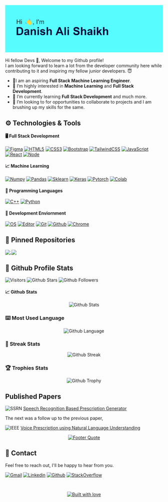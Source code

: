 <!-- HEADER -->
<picture>
  <source srcset="images\header.webp">
  <img src="images\fallback\header.png" alt="Hi, I'm Danish Ali Shaikh">
</picture>

<!-- INTRODUCTION -->
Hi fellow Devs :wave:, Welcome to my Github profile!  
I am looking forward to learn a lot from the developer community here while contributing to it and inspiring my fellow junior developers. :innocent:

<!-- CURRENT STATUS -->
- 🔭I am an aspiring **Full Stack Machine Learning Engineer**.
- 👀 I’m highly interested in **Machine Learning** and **Full Stack Development**.
- 🌱 I’m currently learning **Full Stack Development** and much more.
- 💞️ I’m looking to for opportunities to collaborate to projects and I am brushing up my skills for the same.

<!-- TECHNOLOGY STACK -->
## :gear: Technologies & Tools
#### :desktop_computer: Full Stack Development
[![Figma][figma-shield]][figma-url]
[![HTML5][html5-shield]][html5-url]
[![CSS3][css-shield]][css-url]
[![Bootstrap][bootstrap-shield]][bootstrap-url]
[![TailwindCSS][tailwindcss-shield]][tailwindcss-url]
[![JavaScript][javascript-shield]][javascript-url]
[![React][react-shield]][react-url]
[![Node][node-shield]][node-url]

#### :chart_with_upwards_trend: Machine Learning
[![Numpy][numpy-shield]][numpy-url]
[![Pandas][pandas-shield]][pandas-url]
[![Sklearn][sklearn-shield]][sklearn-url]
[![Keras][keras-shield]][keras-url]
[![Pytorch][pytorch-shield]][pytorch-url]
[![Colab][colab-shield]][colab-url]

#### :nut_and_bolt: Programming Languages
[![C++][c++-shield]][c++-url]
[![Python][python-shield]][python-url]

#### :arrows_counterclockwise: Development Enviornment
[![OS][os-shield]][os-url]
[![Editor][editor-shield]][editor-url]
[![Git][git-shield]][git-url]
[![Github][github-shield]][github-profile-url]
[![Chrome][chrome-shield]][chrome-url]

<!-- PINNED REPOSITORIES -->
## :pushpin: Pinned Repositories
<a href="https://github.com/DAShaikh10/Tic-Tac-Toe">
  <img align="center" src="https://github-readme-stats.vercel.app/api/pin/?username=DAShaikh10&repo=Tic-Tac-Toe&theme=yeblu"/>
</a>
<a href="https://github.com/DAShaikh10/Turtle-Logos">
  <img align="center" src="https://github-readme-stats.vercel.app/api/pin/?username=DAShaikh10&repo=Turtle-Logos&theme=yeblu"/>
</a>

<!-- GITHUB PROFILE STATS -->
## :page_facing_up: Github Profile Stats
![Visitors][visitors-badge]
![Github Stars][github-stars-shield]
![Github Followers][github-followers-shield]

#### :chart_with_upwards_trend: Github Stats
<div align="center">

  <a>![Github Stats][github-stats]</a>

</div>

### :keyboard: Most Used Language
<div align="center">

  <a>![Github Language][github-language]</a>

</div>

### :dart: Streak Stats
<div align="center">

  <a>![Github Streak][github-streak]</a>

</div>

### :trophy: Trophies Stats
<div align="center">

  <a>![Github Trophy][github-trophy]</a>

</div>

## Published Papers
![SSRN][ssrn-shield] [Speech Recognition Based Prescription Generator][ssrn-paper-url]  

The next was a follow up to the previous paper,  

![IEEE][ieee-shield] [Voice Prescription using Natural Language Understanding][ieee-paper-url]

<div align="center">

  <a href="https://github.com/DAShaikh10">![Footer Quote][quote-url]</a>

</div>

## :signal_strength: Contact
Feel free to reach out, I'll be happy to hear from you.

<!-- SOCIAL SHIELDS -->
[![Gmail][gmail-shield]][gmail-url]
[![Linkedin][linkedin-shield]][linkedin-url]
[![Github][github-profile-shield]][github-profile-url]
[![StackOverflow][stackoverflow-shield]][stackoverflow-url]


<br>

<!-- FOOTER QUOTE -->
<div align="center">

  <a href="https://github.com/DAShaikh10">![Built with love][built-with-love-badge]</a>

</div>

<!-- MARDOWN BADGES -->
[built-with-love-badge]: http://ForTheBadge.com/images/badges/built-with-love.svg
[visitors-badge]: https://komarev.com/ghpvc/?username=DAShaikh10&color=blue

<!-- MARKDOWN STATS -->
[github-language]: https://github-readme-stats.vercel.app/api/top-langs/?username=DAShaikh10&theme=yeblu
[github-stats]: https://github-readme-stats.vercel.app/api?username=DAShaikh10&theme=yeblu&show_icons=true&include_all_commits=true&count_private=true&cache_seconds=7200
[github-streak]: https://github-readme-streak-stats.herokuapp.com/?user=DAShaikh10&theme=yeblu
[github-trophy]: https://github-profile-trophy.vercel.app/?username=DAShaikh10&theme=algolia

<!-- MARKDOWN QUOTES -->
[quote-url]: https://quotes-github-readme.vercel.app/api?type=horizontal&theme=algolia

<!-- MARKDOWN shieldS -->
[bootstrap-shield]: https://img.shields.io/badge/Bootstrap-informational?style=flat&logo=bootstrap&color=6F42C1&labelColor=white
[c++-shield]: https://img.shields.io/badge/C++-informational?style=flat&logo=c%2B%2B&labelColor=gray
[chrome-shield]: https://img.shields.io/badge/Browser-Chrome-red?style=flat&logo=google-chrome&logoColor=white
[colab-shield]: https://img.shields.io/badge/Colab-white?style=flat&logo=google-colab&logoColor=orange&labelColor=gray
[css-shield]: https://img.shields.io/badge/CSS3-informational?style=flat&logo=css3&color=white&labelColor=blue
[editor-shield]: https://img.shields.io/badge/Editor-VS_Code-informational?style=flat&logo=visual-studio-code&logoColor=0066b8&color=0066b8
[figma-shield]: https://img.shields.io/badge/Figma-informational?style=flat&logo=figma&color=FF7262&labelColor=white
[git-shield]: https://img.shields.io/badge/Version%20Control-Git-informational?style=flat&logo=git&color=db5638
[github-shield]: https://img.shields.io/badge/-Github-informational?style=flat&logo=github&color=black
[github-followers-shield]: https://img.shields.io/github/followers/DAShaikh10?style=social
[github-profile-shield]: https://img.shields.io/badge/Danish%20Ali-black?style=flat&logo=github
[github-stars-shield]: https://img.shields.io/github/stars/DAShaikh10?style=social
[gmail-shield]: https://img.shields.io/badge/Danish%20Ali-grey?style=flat&logo=gmail
[html5-shield]: https://img.shields.io/badge/HTML5-informational?style=flat&logo=html5&color=F06529&labelColor=white
[ieee-shield]: https://img.shields.io/badge/IEEE-informational?style=flat&logo=ieee
[javascript-shield]: https://img.shields.io/badge/JavaScript-informational?style=flat&logo=javascript&color=white&labelColor=gray
[keras-shield]: https://img.shields.io/badge/Keras-informational?style=flat&logo=keras&color=d00000
[linkedin-shield]: https://img.shields.io/badge/Danish%20Ali-blue?style=flat&logo=linkedin&logoColor=white
[node-shield]: https://img.shields.io/badge/Node-informational?style=flat&logo=nodedotjs&color=green&labelColor=white
[numpy-shield]: https://img.shields.io/badge/Numpy-informational?style=flat&logo=numpy&logoColor=blue&color=blue&labelColor=white
[os-shield]: https://img.shields.io/badge/OS-Windows-informational?style=flat&logo=windows&color=8eaec6
[pandas-shield]: https://img.shields.io/badge/Pandas-informational?style=flat&logo=pandas&color=white&labelColor=300275
[python-shield]: https://img.shields.io/badge/Python-informational?style=flat&logo=python&logoColor=FFDC51&color=1E415E&labelColor=gray
[pytorch-shield]: https://img.shields.io/badge/Pytorch-informational?style=flat&logo=pytorch&color=white
[react-shield]: https://img.shields.io/badge/React-informational?style=flat&logo=react&color=white&labelColor=black
[sklearn-shield]: https://img.shields.io/badge/scikit--learn-%23F7931E.svg?style=flat&logo=scikit-learn&logoColor=white&color=orange&labelColor=blue
[stackoverflow-shield]: https://img.shields.io/badge/Danish%20Ali-white?style=flat&logo=stackoverflow
[ssrn-shield]: https://img.shields.io/badge/SSRN-informational?style=flat&logo=ssrn&logoColor=darkblue&color=white
[tailwindcss-shield]: https://img.shields.io/badge/TailwindCSS-informational?style=flat&logo=tailwindcss&color=F7FAFC

<!-- MARKDOWN URL -->
[bootstrap-url]: https://getbootstrap.com
[c++-url]: https://isocpp.org
[chrome-url]: https://www.google.com/intl/en_us/chrome
[colab-url]: https://colab.research.google.com
[css-url]: https://developer.mozilla.org/en-US/docs/Web/CSS
[editor-url]: https://code.visualstudio.com
[figma-url]: https://www.figma.com
[git-url]: https://git-scm.com
[github-profile-url]: https://github.com/DAShaikh10
[gmail-url]: mailto:D.A.Shaikh10@gmail.com
[html5-url]: https://developer.mozilla.org/en-US/docs/Glossary/HTML5
[ieee-paper-url]: https://ieeexplore.ieee.org/document/9807998
[javascript-url]: https://developer.mozilla.org/en-US/docs/Web/JavaScript
[keras-url]: https://keras.io
[linkedin-url]: https://www.linkedin.com/in/danish-ali-shaikh
[node-url]:https://nodejs.org
[numpy-url]: https://numpy.org
[os-url]: https://www.microsoft.com/en-in/windows
[pandas-url]: https://pandas.pydata.org
[python-url]: https://www.python.org
[pytorch-url]: https://pytorch.org
[react-url]: https://reactjs.org
[sklearn-url]: https://scikit-learn.org
[stackoverflow-url]: https://stackoverflow.com/users/17414897/dashaikh
[ssrn-paper-url]: https://papers.ssrn.com/sol3/papers.cfm?abstract_id=3867738
[tailwindcss-url]: https://v1.tailwindcss.com
